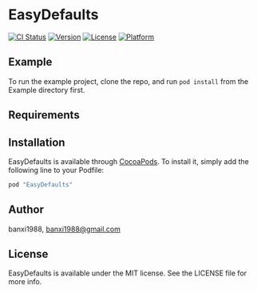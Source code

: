 # EasyDefaults

[![CI Status](http://img.shields.io/travis/banxi1988/EasyDefaults.svg?style=flat)](https://travis-ci.org/banxi1988/EasyDefaults)
[![Version](https://img.shields.io/cocoapods/v/EasyDefaults.svg?style=flat)](http://cocoapods.org/pods/EasyDefaults)
[![License](https://img.shields.io/cocoapods/l/EasyDefaults.svg?style=flat)](http://cocoapods.org/pods/EasyDefaults)
[![Platform](https://img.shields.io/cocoapods/p/EasyDefaults.svg?style=flat)](http://cocoapods.org/pods/EasyDefaults)

## Example

To run the example project, clone the repo, and run `pod install` from the Example directory first.

## Requirements

## Installation

EasyDefaults is available through [CocoaPods](http://cocoapods.org). To install
it, simply add the following line to your Podfile:

```ruby
pod "EasyDefaults"
```

## Author

banxi1988, banxi1988@gmail.com

## License

EasyDefaults is available under the MIT license. See the LICENSE file for more info.
